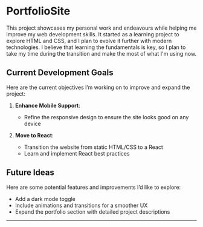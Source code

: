 # PortfolioSite
This project showcases my personal work and endeavours while helping me improve my web development skills. It started as a learning project to explore HTML and CSS, and I plan to evolve it further with modern technologies. I believe that learning the fundamentals is key, so I plan to take my time during the transition and make the most of what I'm using now.

## Current Development Goals
Here are the current objectives I’m working on to improve and expand the project:

1. **Enhance Mobile Support**:
   - Refine the responsive design to ensure the site looks good on any device

2. **Move to React**:
   - Transition the website from static HTML/CSS to a React
   - Learn and implement React best practices

## Future Ideas
Here are some potential features and improvements I’d like to explore:
- Add a dark mode toggle
- Include animations and transitions for a smoother UX
- Expand the portfolio section with detailed project descriptions

---
